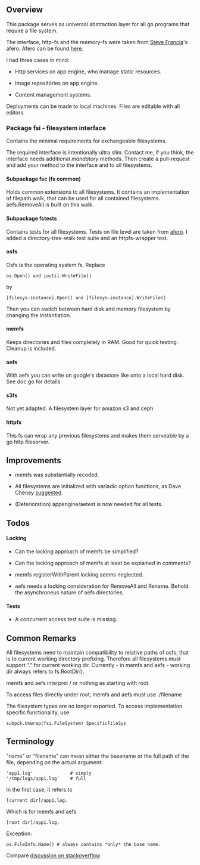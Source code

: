 Overview
--------------------
This package serves as universal abstraction
layer for all go programs that require a file system.

The interface, http-fs and the memory-fs were taken 
from [Steve Francia](https://twitter.com/spf13)'s afero:
Afero can be found [here](https:github.com/spf13/afero).

I had three cases in mind:

- Http services on app engine, who manage static resources.

- Image repositories on app engine.

- Content management systems.

Deployments can be made to local machines.
Files are editable with all editors.

### Package fsi - filesystem interface
Contains the minimal
requirements for exchangeable filesystems.

The required interface is intentionally ultra slim.
Contact me, if you think, the interface needs 
additional *mandatory* methods.
Then create a pull-request and add your method to the interface and to all filesystems.

#### Subpackage fsc (fs common)
Holds common extensions to all filesystems.
It contains an implementation of filepath.walk,
that can be used for all contained filesystems.
aefs.RemoveAll is built on this walk.

#### Subpackage fstests 
Contains tests for all filesystems.
Tests on file level are taken from [afero](https:github.com/spf13/afero).
I added a directory-tree-walk test suite and an httpfs-wrapper test.

#### osfs 
Osfs is the operating system fs. Replace 
	
	os.Open() and ioutil.WriteFile()
by 
	
	[filesys-instance].Open() and [filesys-instance].WriteFile()

Then you can switch between hard disk and memory filesystem
by changing the instantiation.

#### memfs
Keeps directories and files completely in RAM.
Good for quick testing. Cleanup is included.

#### aefs
With aefs you can write on google's datastore like onto a local hard disk.
See doc.go for details.


#### s3fs
Not yet adapted: A filesystem layer for amazon s3 and ceph

#### httpfs
This fs can wrap any previous filesystems and makes them serveable by a go http fileserver.

## Improvements

- memfs was substantially recoded.

- All filesystems are initialized with variadic option functions, as Dave Cheney [suggested](http://dave.cheney.net/2014/10/17/functional-options-for-friendly-apis).

- (Deterioration) appengine/aetest is now needed for all tests.

## Todos

#### Locking

- Can the locking approach of memfs be simplified?

- Can the locking approach of memfs at least be explained in comments?

- memfs registerWithParent locking seems neglected.

- aefs needs a locking consideration for RemoveAll and Rename. 
Behold the asynchroneus nature of aefs directories.

#### Tests

- A concurrent access test suite is missing.


Common Remarks
--------------------
All filesystems need to maintain compatibility
to relative paths of osfs; that is to current working directory prefixing.
Therefore all filesystems must support "." for current working dir.
Currently - in memfs and aefs - working dir always refers to fs.RootDir().

memfs and aefs interpret / or nothing as starting with root.

To access files directly under root, memfs and aefs must use ./filename

The filesystem types are no longer exported.
To access implementation specific functionality, use

	subpck.Unwrap(fsi.FileSystem) SpecificFileSys

Terminology
--------------------
"name" or "filename" can mean either the basename or the full path of the file,
depending on the actual argument:

	'app1.log'              # simply
	'/tmp/logs/app1.log'    # full

In the first case, it refers to 

	[current dir]/app1.log.

Which is for memfs and aefs        

	[root dir]/app1.log.

Exception: 

	os.FileInfo.Name() # always contains *only* the base name.


Compare [discussion on stackoverflow](http:stackoverflow.com/questions/2235173/file-name-path-name-base-name-naming-standard-for-pieces-of-a-path)
